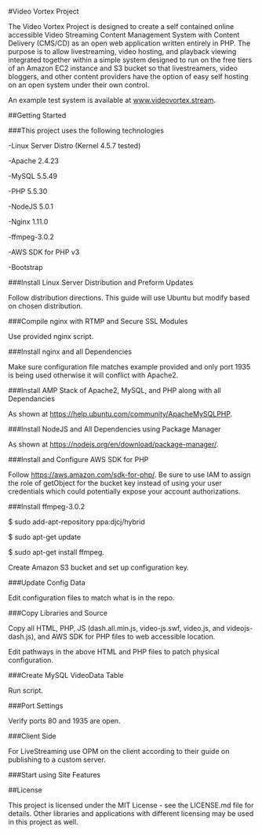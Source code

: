 
#Video Vortex Project

The Video Vortex Project is designed to create a self contained online accessible Video Streaming Content Management System with Content Delivery (CMS/CD) as an open web application written entirely in PHP. The purpose is to allow livestreaming, video hosting, and playback viewing integrated together within a simple system designed to run on the free tiers of an Amazon EC2 instance and S3 bucket so that livestreamers, video bloggers, and other content providers have the option of easy self hosting on an open system under their own control.

An example test system is available at www.videovortex.stream. 


##Getting Started

###This project uses the following technologies

-Linux Server Distro (Kernel 4.5.7 tested)

-Apache 2.4.23

-MySQL 5.5.49

-PHP 5.5.30

-NodeJS 5.0.1

-Nginx 1.11.0

-ffmpeg-3.0.2

-AWS SDK for PHP v3

-Bootstrap


###Install Linux Server Distribution and Preform Updates

Follow distribution directions. This guide will use Ubuntu but modify based on chosen distribution.

###Compile nginx with RTMP and Secure SSL Modules

Use provided nginx script. 

###Install nginx and all Dependencies 

Make sure configuration file matches example provided and only port 1935 is being used otherwise it will conflict with Apache2.

###Install AMP Stack of Apache2, MySQL, and PHP along with all Dependancies

As shown at https://help.ubuntu.com/community/ApacheMySQLPHP.

###Install NodeJS and All Dependencies using Package Manager

As shown at https://nodejs.org/en/download/package-manager/.

###Install and Configure AWS SDK for PHP

Follow https://aws.amazon.com/sdk-for-php/. Be sure to use IAM to assign the role of getObject for the bucket key instead of using your user credentials which could potentially expose your account authorizations.

###Install ffmpeg-3.0.2

$ sudo add-apt-repository ppa:djcj/hybrid

$ sudo apt-get update

$ sudo apt-get install ffmpeg. 

Create Amazon S3 bucket and set up configuration key.

###Update Config Data

Edit configuration files to match what is in the repo.

###Copy Libraries and Source

Copy all HTML, PHP, JS (dash.all.min.js, video-js.swf, video.js, and videojs-dash.js), and AWS SDK for
PHP files to web accessible location.

Edit pathways in the above HTML and PHP files to patch physical configuration.

###Create MySQL VideoData Table

Run script.

###Port Settings

Verify ports 80 and 1935 are open.

###Client Side

For LiveStreaming use OPM on the client according to their guide on publishing to a custom server.

###Start using Site Features 


##License

This project is licensed under the MIT License - see the LICENSE.md file for details. Other libraries and applications with different licensing may be used in this project as well. 
